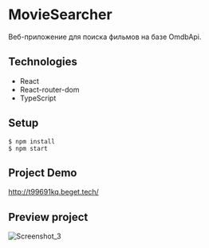 # MovieSearcher

Веб-приложение для поиска фильмов на базе OmdbApi.

## Technologies

- React 
- React-router-dom
- TypeScript

## Setup

```
$ npm install
$ npm start

```

## Project Demo
http://t99691kq.beget.tech/

## Preview project

![Screenshot_3](https://user-images.githubusercontent.com/102315914/192165261-6728e9b4-f92f-4991-a0dc-321a9a0028da.png)
